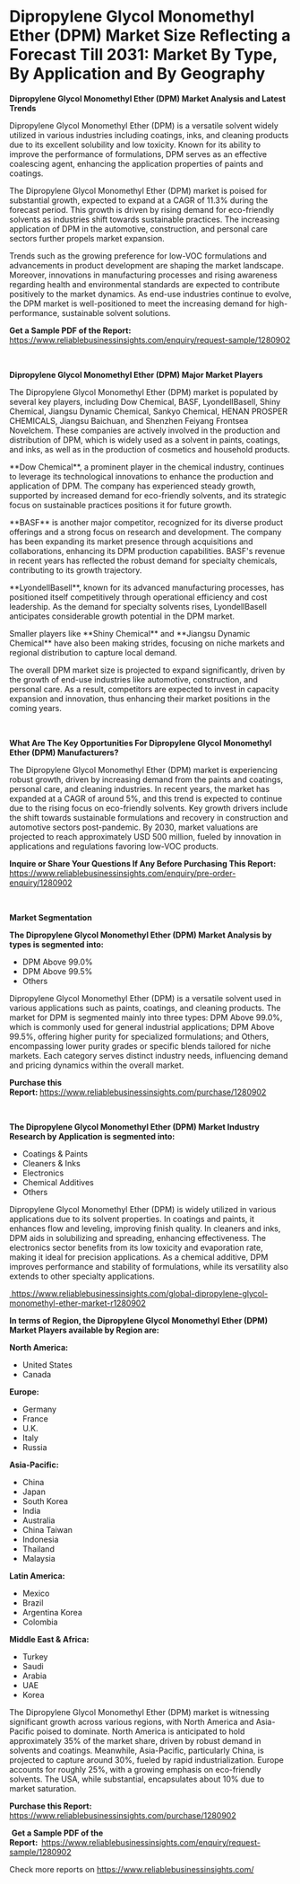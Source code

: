 <p><h1>Dipropylene Glycol Monomethyl Ether (DPM) Market Size Reflecting a Forecast Till 2031: Market By Type, By Application and By Geography</h1></p><p><strong>Dipropylene Glycol Monomethyl Ether (DPM) Market Analysis and Latest Trends</strong></p>
<p><p>Dipropylene Glycol Monomethyl Ether (DPM) is a versatile solvent widely utilized in various industries including coatings, inks, and cleaning products due to its excellent solubility and low toxicity. Known for its ability to improve the performance of formulations, DPM serves as an effective coalescing agent, enhancing the application properties of paints and coatings.</p><p>The Dipropylene Glycol Monomethyl Ether (DPM) market is poised for substantial growth, expected to expand at a CAGR of 11.3% during the forecast period. This growth is driven by rising demand for eco-friendly solvents as industries shift towards sustainable practices. The increasing application of DPM in the automotive, construction, and personal care sectors further propels market expansion. </p><p>Trends such as the growing preference for low-VOC formulations and advancements in product development are shaping the market landscape. Moreover, innovations in manufacturing processes and rising awareness regarding health and environmental standards are expected to contribute positively to the market dynamics. As end-use industries continue to evolve, the DPM market is well-positioned to meet the increasing demand for high-performance, sustainable solvent solutions.</p></p>
<p><strong>Get a Sample PDF of the Report:&nbsp;</strong> <a href="https://www.reliablebusinessinsights.com/enquiry/request-sample/1280902?utm_campaign=1877&utm_medium=2&utm_source=Github&utm_content=ia&utm_term=27122024&utm_id=dipropylene-glycol-monomethyl-ether-dpm">https://www.reliablebusinessinsights.com/enquiry/request-sample/1280902</a></p>
<p>&nbsp;</p>
<p><strong>Dipropylene Glycol Monomethyl Ether (DPM) Major Market Players</strong></p>
<p><p>The Dipropylene Glycol Monomethyl Ether (DPM) market is populated by several key players, including Dow Chemical, BASF, LyondellBasell, Shiny Chemical, Jiangsu Dynamic Chemical, Sankyo Chemical, HENAN PROSPER CHEMICALS, Jiangsu Baichuan, and Shenzhen Feiyang Frontsea Novelchem. These companies are actively involved in the production and distribution of DPM, which is widely used as a solvent in paints, coatings, and inks, as well as in the production of cosmetics and household products.</p><p>**Dow Chemical**, a prominent player in the chemical industry, continues to leverage its technological innovations to enhance the production and application of DPM. The company has experienced steady growth, supported by increased demand for eco-friendly solvents, and its strategic focus on sustainable practices positions it for future growth.</p><p>**BASF** is another major competitor, recognized for its diverse product offerings and a strong focus on research and development. The company has been expanding its market presence through acquisitions and collaborations, enhancing its DPM production capabilities. BASF's revenue in recent years has reflected the robust demand for specialty chemicals, contributing to its growth trajectory.</p><p>**LyondellBasell**, known for its advanced manufacturing processes, has positioned itself competitively through operational efficiency and cost leadership. As the demand for specialty solvents rises, LyondellBasell anticipates considerable growth potential in the DPM market.</p><p>Smaller players like **Shiny Chemical** and **Jiangsu Dynamic Chemical** have also been making strides, focusing on niche markets and regional distribution to capture local demand.</p><p>The overall DPM market size is projected to expand significantly, driven by the growth of end-use industries like automotive, construction, and personal care. As a result, competitors are expected to invest in capacity expansion and innovation, thus enhancing their market positions in the coming years.</p></p>
<p>&nbsp;</p>
<p><strong>What Are The Key Opportunities For Dipropylene Glycol Monomethyl Ether (DPM) Manufacturers?</strong></p>
<p><p>The Dipropylene Glycol Monomethyl Ether (DPM) market is experiencing robust growth, driven by increasing demand from the paints and coatings, personal care, and cleaning industries. In recent years, the market has expanded at a CAGR of around 5%, and this trend is expected to continue due to the rising focus on eco-friendly solvents. Key growth drivers include the shift towards sustainable formulations and recovery in construction and automotive sectors post-pandemic. By 2030, market valuations are projected to reach approximately USD 500 million, fueled by innovation in applications and regulations favoring low-VOC products.</p></p>
<p><strong>Inquire or Share Your Questions If Any Before Purchasing This Report:</strong> <a href="https://www.reliablebusinessinsights.com/enquiry/pre-order-enquiry/1280902?utm_campaign=1877&utm_medium=2&utm_source=Github&utm_content=ia&utm_term=27122024&utm_id=dipropylene-glycol-monomethyl-ether-dpm">https://www.reliablebusinessinsights.com/enquiry/pre-order-enquiry/1280902</a></p>
<p>&nbsp;</p>
<p><strong>Market Segmentation</strong></p>
<p><strong>The Dipropylene Glycol Monomethyl Ether (DPM) Market Analysis by types is segmented into:</strong></p>
<p><ul><li>DPM Above 99.0%</li><li>DPM Above 99.5%</li><li>Others</li></ul></p>
<p><p>Dipropylene Glycol Monomethyl Ether (DPM) is a versatile solvent used in various applications such as paints, coatings, and cleaning products. The market for DPM is segmented mainly into three types: DPM Above 99.0%, which is commonly used for general industrial applications; DPM Above 99.5%, offering higher purity for specialized formulations; and Others, encompassing lower purity grades or specific blends tailored for niche markets. Each category serves distinct industry needs, influencing demand and pricing dynamics within the overall market.</p></p>
<p><strong>Purchase this Report:&nbsp;</strong><a href="https://www.reliablebusinessinsights.com/purchase/1280902?utm_campaign=1877&utm_medium=2&utm_source=Github&utm_content=ia&utm_term=27122024&utm_id=dipropylene-glycol-monomethyl-ether-dpm">https://www.reliablebusinessinsights.com/purchase/1280902</a></p>
<p>&nbsp;</p>
<p><strong>The Dipropylene Glycol Monomethyl Ether (DPM) Market Industry Research by Application is segmented into:</strong></p>
<p><ul><li>Coatings & Paints</li><li>Cleaners & Inks</li><li>Electronics</li><li>Chemical Additives</li><li>Others</li></ul></p>
<p><p>Dipropylene Glycol Monomethyl Ether (DPM) is widely utilized in various applications due to its solvent properties. In coatings and paints, it enhances flow and leveling, improving finish quality. In cleaners and inks, DPM aids in solubilizing and spreading, enhancing effectiveness. The electronics sector benefits from its low toxicity and evaporation rate, making it ideal for precision applications. As a chemical additive, DPM improves performance and stability of formulations, while its versatility also extends to other specialty applications.</p></p>
<p><a href="https://www.reliablebusinessinsights.com/global-dipropylene-glycol-monomethyl-ether-market-r1280902?utm_campaign=1877&utm_medium=2&utm_source=Github&utm_content=ia&utm_term=27122024&utm_id=dipropylene-glycol-monomethyl-ether-dpm">&nbsp;https://www.reliablebusinessinsights.com/global-dipropylene-glycol-monomethyl-ether-market-r1280902</a></p>
<p><strong>In terms of Region, the Dipropylene Glycol Monomethyl Ether (DPM) Market Players available by Region are:</strong></p>
<p>
    <p> <strong> North America: </strong>
        <ul>
            <li>United States</li>
            <li>Canada</li>
        </ul>
        </p> 
    <p> <strong> Europe: </strong>
        <ul>
            <li>Germany</li>
            <li>France</li>
            <li>U.K.</li>
            <li>Italy</li>
            <li>Russia</li>
        </ul>
        </p> 
    <p> <strong> Asia-Pacific: </strong>
        <ul>
            <li>China</li>
            <li>Japan</li>
            <li>South Korea</li>
            <li>India</li>
            <li>Australia</li>
            <li>China Taiwan</li>
            <li>Indonesia</li>
            <li>Thailand</li>
            <li>Malaysia</li>
        </ul>
        </p> 
    <p> <strong> Latin America: </strong>
        <ul>
            <li>Mexico</li>
            <li>Brazil</li>
            <li>Argentina Korea</li>
            <li>Colombia</li>
        </ul>
        </p> 
    <p> <strong> Middle East & Africa: </strong>
        <ul>
            <li>Turkey</li>
            <li>Saudi</li>
            <li>Arabia</li>
            <li>UAE</li>
            <li>Korea</li>
        </ul>
    </p>
    </p>
<p><p>The Dipropylene Glycol Monomethyl Ether (DPM) market is witnessing significant growth across various regions, with North America and Asia-Pacific poised to dominate. North America is anticipated to hold approximately 35% of the market share, driven by robust demand in solvents and coatings. Meanwhile, Asia-Pacific, particularly China, is projected to capture around 30%, fueled by rapid industrialization. Europe accounts for roughly 25%, with a growing emphasis on eco-friendly solvents. The USA, while substantial, encapsulates about 10% due to market saturation.</p></p>
<p><strong>Purchase this Report: </strong><a href="https://www.reliablebusinessinsights.com/purchase/1280902?utm_campaign=1877&utm_medium=2&utm_source=Github&utm_content=ia&utm_term=27122024&utm_id=dipropylene-glycol-monomethyl-ether-dpm">https://www.reliablebusinessinsights.com/purchase/1280902</a></p>
<p>&nbsp;<strong>Get a Sample PDF of the Report:&nbsp;&nbsp;</strong><a href="https://www.reliablebusinessinsights.com/enquiry/request-sample/1280902?utm_campaign=1877&utm_medium=2&utm_source=Github&utm_content=ia&utm_term=27122024&utm_id=dipropylene-glycol-monomethyl-ether-dpm">https://www.reliablebusinessinsights.com/enquiry/request-sample/1280902</a></p>
<p><strong></strong></p>
<p>Check more reports on <a href="https://www.reliablebusinessinsights.com/?utm_campaign=1877&utm_medium=2&utm_source=Github&utm_content=ia&utm_term=27122024&utm_id=dipropylene-glycol-monomethyl-ether-dpm">https://www.reliablebusinessinsights.com/</a></p>